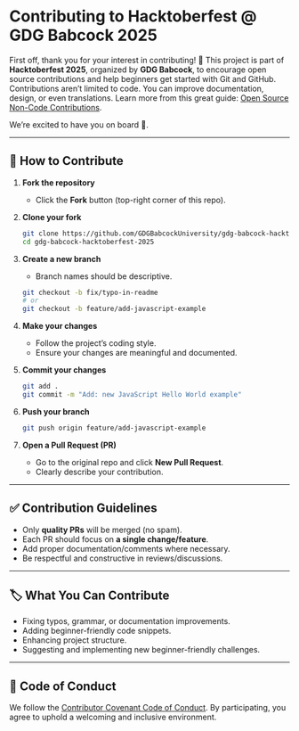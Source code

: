 # Contributing to Hacktoberfest @ GDG Babcock 2025

First off, thank you for your interest in contributing! 🎉
This project is part of **Hacktoberfest 2025**, organized by **GDG Babcock**, to encourage open source contributions and help beginners get started with Git and GitHub. Contributions aren’t limited to code. You can improve documentation, design, or even translations. Learn more from this great guide: [Open Source Non-Code Contributions](https://github.com/readme/featured/open-source-non-code-contributions).

We’re excited to have you on board 🚀.

---

## 📌 How to Contribute

1. **Fork the repository**

   * Click the **Fork** button (top-right corner of this repo).

2. **Clone your fork**

   ```bash
   git clone https://github.com/GDGBabcockUniversity/gdg-babcock-hacktoberfest-2025
   cd gdg-babcock-hacktoberfest-2025
   ```

3. **Create a new branch**

   * Branch names should be descriptive.

   ```bash
   git checkout -b fix/typo-in-readme
   # or
   git checkout -b feature/add-javascript-example
   ```

4. **Make your changes**

   * Follow the project’s coding style.
   * Ensure your changes are meaningful and documented.

5. **Commit your changes**

   ```bash
   git add .
   git commit -m "Add: new JavaScript Hello World example"
   ```

6. **Push your branch**

   ```bash
   git push origin feature/add-javascript-example
   ```

7. **Open a Pull Request (PR)**

   * Go to the original repo and click **New Pull Request**.
   * Clearly describe your contribution.

---

## ✅ Contribution Guidelines

* Only **quality PRs** will be merged (no spam).
* Each PR should focus on **a single change/feature**.
* Add proper documentation/comments where necessary.
* Be respectful and constructive in reviews/discussions.

---

## 🏷️ What You Can Contribute

* Fixing typos, grammar, or documentation improvements.
* Adding beginner-friendly code snippets.
* Enhancing project structure.
* Suggesting and implementing new beginner-friendly challenges.

---

## 📜 Code of Conduct

We follow the [Contributor Covenant Code of Conduct](https://www.contributor-covenant.org/version/2/1/code_of_conduct/).
By participating, you agree to uphold a welcoming and inclusive environment.
